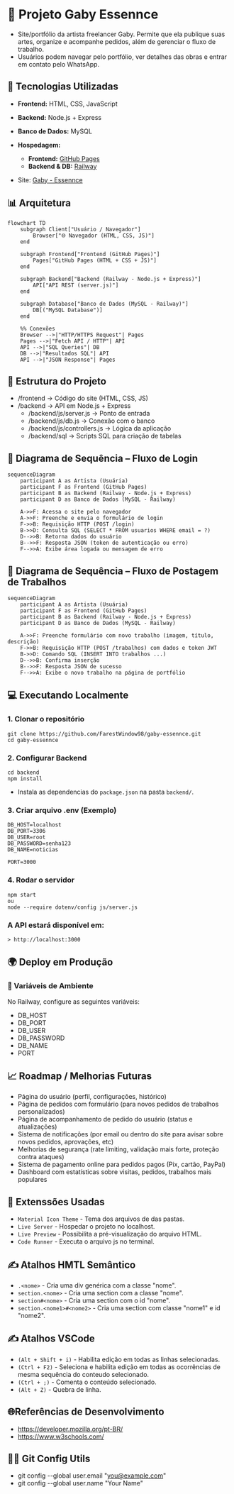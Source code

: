 # 🎨 Projeto Gaby Essennce  

- Site/portfólio da artista freelancer Gaby. Permite que ela publique suas artes, organize e acompanhe pedidos, além de gerenciar o fluxo de trabalho.  
- Usuários podem navegar pelo portfólio, ver detalhes das obras e entrar em contato pelo WhatsApp.
 
## 🚀 Tecnologias Utilizadas
- **Frontend:** HTML, CSS, JavaScript  
- **Backend:** Node.js + Express  
- **Banco de Dados:** MySQL  
- **Hospedagem:**  
  - **Frontend:** [GitHub Pages](https://seu-usuario.github.io/seu-repo/)  
  - **Backend & DB:** [Railway](https://seu-backend.up.railway.app) 
    
- Site: [Gaby - Essennce](https://farestwindow98.github.io/gaby-essennce/frontend/html/index.html)


## 📊 Arquitetura

```mermaid
flowchart TD
    subgraph Client["Usuário / Navegador"]
        Browser["🌐 Navegador (HTML, CSS, JS)"]
    end

    subgraph Frontend["Frontend (GitHub Pages)"]
        Pages["GitHub Pages (HTML + CSS + JS)"]
    end

    subgraph Backend["Backend (Railway - Node.js + Express)"]
        API["API REST (server.js)"]
    end

    subgraph Database["Banco de Dados (MySQL - Railway)"]
        DB[("MySQL Database")]
    end

    %% Conexões
    Browser -->|"HTTP/HTTPS Request"| Pages
    Pages -->|"Fetch API / HTTP"| API
    API -->|"SQL Queries"| DB
    DB -->|"Resultados SQL"| API
    API -->|"JSON Response"| Pages
```

## 📂 Estrutura do Projeto
- /frontend → Código do site (HTML, CSS, JS)
- /backend → API em Node.js + Express
    - /backend/js/server.js → Ponto de entrada
    - /backend/js/db.js → Conexão com o banco
    - /backend/js/controllers.js → Lógica da aplicação
    - /backend/sql → Scripts SQL para criação de tabelas

## 🔐 Diagrama de Sequência – Fluxo de Login
```mermaid
sequenceDiagram
    participant A as Artista (Usuária)
    participant F as Frontend (GitHub Pages)
    participant B as Backend (Railway - Node.js + Express)
    participant D as Banco de Dados (MySQL - Railway)

    A->>F: Acessa o site pelo navegador
    A->>F: Preenche e envia o formulário de login
    F->>B: Requisição HTTP (POST /login)
    B->>D: Consulta SQL (SELECT * FROM usuarios WHERE email = ?)
    D-->>B: Retorna dados do usuário
    B-->>F: Resposta JSON (token de autenticação ou erro)
    F-->>A: Exibe área logada ou mensagem de erro
```
## 🎨 Diagrama de Sequência – Fluxo de Postagem de Trabalhos
```mermaid
sequenceDiagram
    participant A as Artista (Usuária)
    participant F as Frontend (GitHub Pages)
    participant B as Backend (Railway - Node.js + Express)
    participant D as Banco de Dados (MySQL - Railway)

    A->>F: Preenche formulário com novo trabalho (imagem, título, descrição)
    F->>B: Requisição HTTP (POST /trabalhos) com dados e token JWT
    B->>D: Comando SQL (INSERT INTO trabalhos ...)
    D-->>B: Confirma inserção
    B-->>F: Resposta JSON de sucesso
    F-->>A: Exibe o novo trabalho na página de portfólio

```
## 💻 Executando Localmente

### 1. Clonar o repositório
```
git clone https://github.com/FarestWindow98/gaby-essennce.git
cd gaby-essennce

```
### 2. Configurar Backend
```
cd backend
npm install
```

- Instala as dependencias do `package.json` na pasta `backend/`.
### 3. Criar arquivo .env (Exemplo)

```
DB_HOST=localhost
DB_PORT=3306
DB_USER=root
DB_PASSWORD=senha123
DB_NAME=noticias

PORT=3000
```

### 4. Rodar o servidor

```
npm start
ou
node --require dotenv/config js/server.js
```
### A API estará disponível em:

    > http://localhost:3000


## 🌍 Deploy em Produção

### 🔑 Variáveis de Ambiente

No Railway, configure as seguintes variáveis:

- DB_HOST
- DB_PORT
- DB_USER
- DB_PASSWORD
- DB_NAME
- PORT

## 📈 Roadmap / Melhorias Futuras

- Página do usuário (perfil, configurações, histórico)
- Página de pedidos com formulário (para novos pedidos de trabalhos personalizados)
- Página de acompanhamento de pedido do usuário (status e atualizações)
- Sistema de notificações (por email ou dentro do site para avisar sobre novos pedidos, aprovações, etc)
- Melhorias de segurança (rate limiting, validação mais forte, proteção contra ataques)
- Sistema de pagamento online para pedidos pagos (Pix, cartão, PayPal)
- Dashboard com estatísticas sobre visitas, pedidos, trabalhos mais populares


## 🧩 Extenssões Usadas

- `Material Icon Theme` - Tema dos arquivos de das pastas.
- `Live Server` - Hospedar o projeto no localhost.
- `Live Preview` - Possibilita a pré-visualização do arquivo HTML.
- `Code Runner` - Executa o arquivo js no terminal.

## ✍️ Atalhos HMTL Semântico

- `.<nome>` - Cria uma div genérica com a classe "nome".
- `section.<nome>` - Cria uma section com a classe "nome".
- `section#<nome>` - Cria uma section com o id "nome".
- `section.<nome1>#<nome2>` - Cria uma section com classe "nome1" e id "nome2".

## ✍️ Atalhos VSCode

- `(Alt + Shift + i)` - Habilita edição em todas as linhas selecionadas.
- `(Ctrl + F2)` - Seleciona e habilita edição em todas as ocorrências de mesma sequência do conteudo selecionado.
- `(Ctrl + ;)` - Comenta o conteúdo selecionado.
- `(Alt + Z)` - Quebra de linha.

## 🌐Referências de Desenvolvimento

- https://developer.mozilla.org/pt-BR/
- https://www.w3schools.com/

## 🔧🐙 Git Config Utils

- git config --global user.email "you@example.com"
- git config --global user.name "Your Name"




